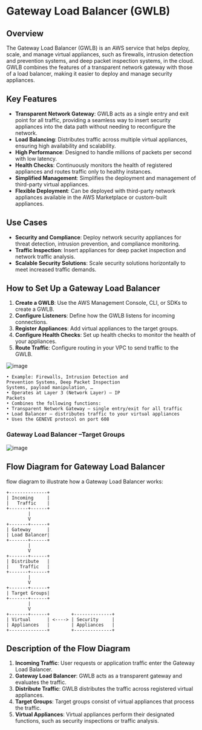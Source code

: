 # Gateway Load Balancer (GWLB)

## Overview
The Gateway Load Balancer (GWLB) is an AWS service that helps deploy, scale, and manage virtual appliances, such as firewalls, intrusion detection and prevention systems, and deep packet inspection systems, in the cloud. GWLB combines the features of a transparent network gateway with those of a load balancer, making it easier to deploy and manage security appliances.

## Key Features
- **Transparent Network Gateway**: GWLB acts as a single entry and exit point for all traffic, providing a seamless way to insert security appliances into the data path without needing to reconfigure the network.
- **Load Balancing**: Distributes traffic across multiple virtual appliances, ensuring high availability and scalability.
- **High Performance**: Designed to handle millions of packets per second with low latency.
- **Health Checks**: Continuously monitors the health of registered appliances and routes traffic only to healthy instances.
- **Simplified Management**: Simplifies the deployment and management of third-party virtual appliances.
- **Flexible Deployment**: Can be deployed with third-party network appliances available in the AWS Marketplace or custom-built appliances.

## Use Cases
- **Security and Compliance**: Deploy network security appliances for threat detection, intrusion prevention, and compliance monitoring.
- **Traffic Inspection**: Insert appliances for deep packet inspection and network traffic analysis.
- **Scalable Security Solutions**: Scale security solutions horizontally to meet increased traffic demands.

## How to Set Up a Gateway Load Balancer
1. **Create a GWLB**: Use the AWS Management Console, CLI, or SDKs to create a GWLB.
2. **Configure Listeners**: Define how the GWLB listens for incoming connections.
3. **Register Appliances**: Add virtual appliances to the target groups.
4. **Configure Health Checks**: Set up health checks to monitor the health of your appliances.
5. **Route Traffic**: Configure routing in your VPC to send traffic to the GWLB.

![image](https://github.com/user-attachments/assets/d50bd82a-6514-4193-bf75-607d35833b9f)

``` Deploy, scale, and manage a fleet of 3rd party network virtual appliances in AWS
• Example: Firewalls, Intrusion Detection and
Prevention Systems, Deep Packet Inspection
Systems, payload manipulation, …
• Operates at Layer 3 (Network Layer) – IP
Packets
• Combines the following functions:
• Transparent Network Gateway – single entry/exit for all traffic
• Load Balancer – distributes traffic to your virtual appliances
• Uses the GENEVE protocol on port 608
```
### Gateway Load Balancer –Target Groups

![image](https://github.com/user-attachments/assets/684ecf59-cafc-4b41-9f86-4b38e01b60ab)



## Flow Diagram for Gateway Load Balancer

flow diagram to illustrate how a Gateway Load Balancer works:

```plaintext
+--------------+
| Incoming     |
|   Traffic    |
+-------+------+
        |
        V
+-------+------+
| Gateway      |
| Load Balancer|
+-------+------+
        |
        V
+-------+------+
| Distribute   |
|    Traffic   |
+-------+------+
        |
        V
+-------+------+
| Target Groups|
+-------+------+
        |
        V
+-------+------+        +--------------+
| Virtual      | <----> | Security     |
| Appliances   |        | Appliances   |
+--------------+        +--------------+
```

## Description of the Flow Diagram

1. **Incoming Traffic**: User requests or application traffic enter the Gateway Load Balancer.
2. **Gateway Load Balancer**: GWLB acts as a transparent gateway and evaluates the traffic.
3. **Distribute Traffic**: GWLB distributes the traffic across registered virtual appliances.
4. **Target Groups**: Target groups consist of virtual appliances that process the traffic.
5. **Virtual Appliances**: Virtual appliances perform their designated functions, such as security inspections or traffic analysis.
```
